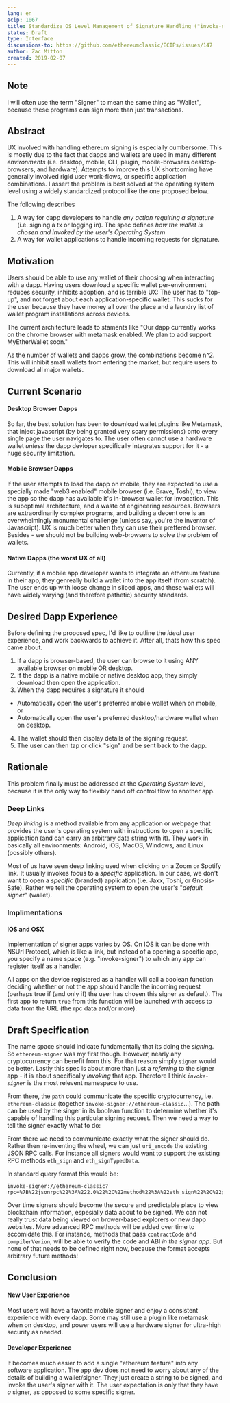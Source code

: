 ```yaml
---
lang: en
ecip: 1067
title: Standardize OS Level Management of Signature Handling ("invoke-signer")
status: Draft
type: Interface
discussions-to: https://github.com/ethereumclassic/ECIPs/issues/147
author: Zac Mitton
created: 2019-02-07
---
```


## Note
I will often use the term "Signer" to mean the same thing as "Wallet", because these programs can sign more than just transactions.

## Abstract
UX involved with handling ethereum signing is especially cumbersome. This is mostly due to the fact that dapps and wallets are used in many different *environments* (i.e. desktop, mobile, CLI, plugin, mobile-browsers desktop-browsers, and hardware). Attempts to improve this UX shortcoming have generally involved rigid user work-flows, or specific application combinations. I assert the problem is best solved at the operating system level using a widely standardized protocol like the one proposed below.

The following describes

1. A way for dapp developers to handle _any action requiring a signature_ (i.e. signing a tx or logging in). The spec defines *how the wallet is chosen and invoked by the user's Operating System*
2. A way for wallet applications to handle incoming requests for signature.

## Motivation
Users should be able to use any wallet of their choosing when interacting with a dapp. Having users download a specific wallet per-environment reduces security, inhibits adoption, and is terrible UX: The user has to "top-up", and not forget about each application-specific wallet. This sucks for the user because they have money all over the place and a laundry list of wallet program installations across devices.

The current architecture leads to staments like "Our dapp currently works on the chrome browser with metamask enabled. We plan to add support MyEtherWallet soon."

As the number of wallets and dapps grow, the combinations become n^2. This will inhibit small wallets from entering the market, but require users to download all major wallets.

## Current Scenario
#### Desktop Browser Dapps 
So far, the best solution has been to download wallet plugins like Metamask, that inject javascript (by being granted very scary permissions) onto every single page the user navigates to. The user often cannot use a hardware wallet _unless_ the dapp devloper specifically integrates support for it - a huge security limitation.
     
#### Mobile Browser Dapps
If the user attempts to load the dapp on mobile, they are expected to use a specially made "web3 enabled" mobile browser (i.e. Brave, Toshi), to view the app so the dapp has available it's in-browser wallet for invocation. This is suboptimal architecture, and a waste of engineering resources. Browsers are extraordinarily complex programs, and building a decent one is an overwhelmingly monumental challenge (unless say, you're the inventor of Javascript). UX is much better when they can use their preffered browser. Besides - we should not be building web-browsers to solve the problem of wallets.

#### Native Dapps (the worst UX of all)
Currently, if a mobile app developer wants to integrate an ethereum feature in their app, they genreally build a wallet into the app itself (from scratch). The user ends up with loose change in siloed apps, and these wallets will have widely varying (and therefore pathetic) security standards.


## Desired Dapp Experience
Before defining the proposed spec, I'd like to outline the _ideal_ user experience, and work backwards to achieve it. After all, thats how this spec came about.

1. If a dapp is browser-based, the user can browse to it using ANY available browser on mobile OR desktop.
2. If the dapp is a native mobile or native desktop app, they simply download then open the application.
3. When the dapp requires a signature it should   
  * Automatically open the user's preferred mobile wallet when on mobile, or  
  * Automatically open the user's preferred desktop/hardware wallet when on desktop. 
4. The wallet should then display details of the signing request. 
5. The user can then tap or click "sign" and be sent back to the dapp.

## Rationale
This problem finally must be addressed at the _Operating System_ level, because it is the only way to flexibly hand off control flow to another app.

### Deep Links
_Deep linking_ is a method available from any application or webpage that provides the user's operating system with instructions to open a specific application (and can carry an arbitrary data string with it). They work in basically all environments: Android, iOS, MacOS, Windows, and Linux (possibly others).

Most of us have seen deep linking used when clicking on a Zoom or Spotify link. It usually invokes focus to a _specific_ application. In our case, we don't want to open a _specific_ (branded) application (i.e. Jaxx, Toshi, or Gnosis-Safe). Rather we tell the operating system to open the user's "_default signer_" (wallet).

### Implimentations
#### IOS and OSX
Implementation of signer apps varies by OS. On IOS it can be done with NSUrl Protocol, which is like a link, but instead of a opening a specific app, you specify a name space (e.g. "invoke-signer") to which any app can register itself as a handler. 

All apps on the device registered as a handler will call a boolean function deciding whether or not the app should handle the incoming request (perhaps true if (and only if) the user has chosen this signer as default). The first app to return `true` from this function will be launched with access to data from the URL (the rpc data and/or more).

<!-- 
#### Windows
#### Linux
#### Android

exists on all 3 but I just havent done enough research to describe the details yet
 -->

## Draft Specification
The name space should indicate fundamentally that its doing the _signing_. So `ethereum-signer` was my first though. However, nearly any cryptocurrency can benefit from this. For that reason simply `signer` would be better. Lastly this spec is about more than just a _referring_ to the signer app - it is about  specifically _invoking_ that app. Therefore I think *`invoke-signer`* is the most relevent namespace to use.

From there, the `path` could communicate the specific cryptocurrency, i.e. `ethereum-classic` (together `invoke-signer://ethereum-classic`...). The path can be used by the singer in its boolean function to determine whether it's capable of handling this particular signing request. Then we need a way to tell the signer exactly what to do:

From there we need to communicate exactly what the signer should do. Rather then re-inventing the wheel, we can just `uri_encode` the existing JSON RPC calls. For instance all signers would want to support the existing RPC methods `eth_sign` and `eth_signTypedData`.

In standard query format this would be:

```
invoke-signer://ethereum-classic?rpc=%7B%22jsonrpc%22%3A%222.0%22%2C%22method%22%3A%22eth_sign%22%2C%22params%22%3A%5B%220xc45bc213664f565324ad302d187e0dc08ad7d1c57%22%5D%2C%22id%22%3A67%7D
```

Over time signers should become the secure and predictable place to view blockchain information, espesially data about to be signed. We can not really trust data being viewed on brower-based explorers or new dapp websites. More advanced RPC methods will be added over time to accomidate this. For instance, methods that pass `contractCode` and `compilerVerion`, will be able to verify the code and ABI *in the signer app*. But none of that needs to be defined right now, because the format accepts arbitrary future methods!

## Conclusion
#### New User Experience
Most users will have a favorite mobile signer and enjoy a consistent experience with every dapp. Some may still use a plugin like metamask when on desktop, and power users will use a hardware signer for ultra-high security as needed.

#### Developer Experience
It becomes much easier to add a single "ethereum feature" into any software application. The app dev does not need to worry about any of the details of building a wallet/signer. They just create a string to be signed, and invoke the user's signer with it. The user expectation is only that they have _a_ signer, as opposed to some specific signer.

<!-- Leaving the rpc call embedded, allows developers to continue to use existing tools for formating and decoding transactions and signatures. Using query string format for arbitrary variables will also allow experimentation with new features that can be ignored by non-supporting wallets. For instance, I'd like wallets to eventually be sent the `contractCode` and `compilerVerion` so they can verify the code and ABI. But I would not like to define any of that into the spec right now. Over time we can standardize certain variable names. -->

<!-- Supporting Links:

[ECIP 1037 -- Simple Non-Interactive URI Scheme](https://github.com/ethereumproject/ECIPs/pull/81)

[EIP 67 -- Standard URI scheme with metadata value and byte code](https://github.com/ethereum/EIPs/issues/67)

[EIP 681 -- Payment request URL specification](https://github.com/ethereum/EIPs/pull/681)

[EIP 831 -- Standard URL Format](https://github.com/ethereum/EIPs/pull/831)

[URI Schemes](https://www.iana.org/assignments/uri-schemes/uri-schemes.xhtml) -->
